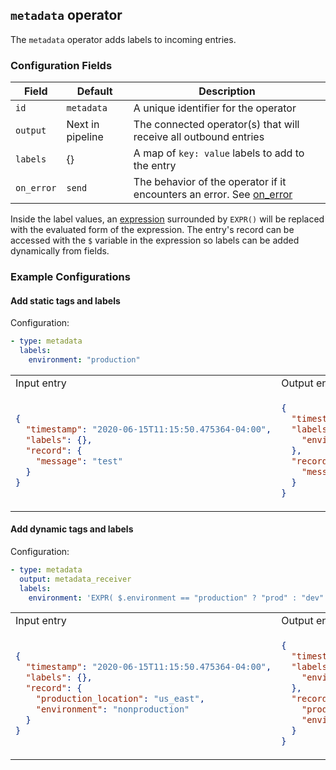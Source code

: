 ## `metadata` operator

The `metadata` operator adds labels to incoming entries.

### Configuration Fields

| Field      | Default          | Description                                                                                     |
| ---        | ---              | ---                                                                                             |
| `id`       | `metadata`       | A unique identifier for the operator                                                            |
| `output`   | Next in pipeline | The connected operator(s) that will receive all outbound entries                                |
| `labels`   | {}               | A map of `key: value` labels to add to the entry                                                |
| `on_error` | `send`           | The behavior of the operator if it encounters an error. See [on_error](/docs/types/on_error.md) |

Inside the label values, an [expression](/docs/types/expression.md) surrounded by `EXPR()`
will be replaced with the evaluated form of the expression. The entry's record can be accessed
with the `$` variable in the expression so labels can be added dynamically from fields.

### Example Configurations


#### Add static tags and labels

Configuration:
```yaml
- type: metadata
  labels:
    environment: "production"
```

<table>
<tr><td> Input entry </td> <td> Output entry </td></tr>
<tr>
<td>

```json
{
  "timestamp": "2020-06-15T11:15:50.475364-04:00",
  "labels": {},
  "record": {
    "message": "test"
  }
}
```

</td>
<td>

```json
{
  "timestamp": "2020-06-15T11:15:50.475364-04:00",
  "labels": {
    "environment": "production"
  },
  "record": {
    "message": "test"
  }
}
```

</td>
</tr>
</table>

#### Add dynamic tags and labels

Configuration:
```yaml
- type: metadata
  output: metadata_receiver
  labels:
    environment: 'EXPR( $.environment == "production" ? "prod" : "dev" )'
```

<table>
<tr><td> Input entry </td> <td> Output entry </td></tr>
<tr>
<td>

```json
{
  "timestamp": "2020-06-15T11:15:50.475364-04:00",
  "labels": {},
  "record": {
    "production_location": "us_east",
    "environment": "nonproduction"
  }
}
```

</td>
<td>

```json
{
  "timestamp": "2020-06-15T11:15:50.475364-04:00",
  "labels": {
    "environment": "dev"
  },
  "record": {
    "production_location": "us_east",
    "environment": "nonproduction"
  }
}
```

</td>
</tr>
</table>
